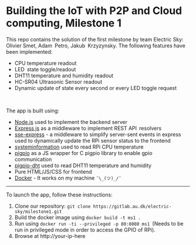 # Building the IoT with P2P and Cloud computing, Milestone 1

This repo contains the solution of the first milestone by team Electric Sky: Olivier Smet, Adam Petro, Jakub Krzyzynsky. The following features have been implemented:

- CPU temperature readout
- LED state toggle/readout
- DHT11 temperature and humidity readout
- HC-SR04 Ultrasonic Sensor readout
- Dynamic update of state every second or every LED toggle request

<br>

The app is built using:

- [Node.js](https://nodejs.org/en/) used to implement the backend server
- [Express js](https://expressjs.com/) as a middleware to implement REST API resolvers
- [sse-express](https://github.com/likerRr/sse-express) - a middleware to simplify server-sent events in express used to dynamically update the RPi sensor status to the frontend
- [systeminformation](https://github.com/sebhildebrandt/systeminformation) used to read RPi CPU temperature
- [pigpio](https://github.com/fivdi/pigpio) as a JS wrapper for C pigpio library to enable gpio communication
- [pigpio-dht](https://github.com/depuits/pigpio-dht) used to read DHT11 temperature and humidity
- Pure HTML/JS/CSS for frontend
- [Docker](https://www.docker.com/) - It works on my machine `¯\_(ツ)_/¯ `

---

To launch the app, follow these instructions:

1. Clone our repository: `git clone https://gitlab.au.dk/electric-sky/milestone1.git`
2. Build the docker image using `docker build -t ms1 .`
3. Run using `docker run -ti --privileged -p 80:8080 ms1` (Needs to be run in privileged mode in order to access the GPIO of RPi).
4. Browse at http://your-ip-here
